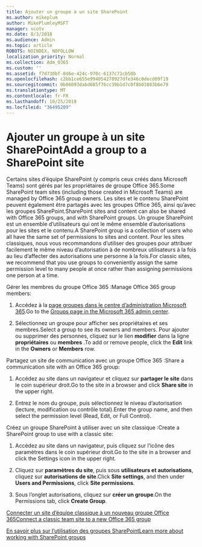 ```yaml
---
title: Ajouter un groupe à un site SharePoint
ms.author: mikeplum
author: MikePlumleyMSFT
manager: scotv
ms.date: 8/3/2018
ms.audience: Admin
ms.topic: article
ROBOTS: NOINDEX, NOFOLLOW
localization_priority: Normal
ms.collection: Adm_O365
ms.custom: ''
ms.assetid: f7d730bf-0d6e-424c-970c-6137c71cb50b
ms.openlocfilehash: c2bb1ce655e994054278927dfe346c0decd09f19
ms.sourcegitcommit: 0b06093dabd685f76cc39b1d7c0f8b03883b6e79
ms.translationtype: MT
ms.contentlocale: fr-FR
ms.lasthandoff: 10/25/2019
ms.locfileid: "36495209"
---
```

# <a name="add-a-group-to-a-sharepoint-site"></a><span data-ttu-id="3d40f-102">Ajouter un groupe à un site SharePoint</span><span class="sxs-lookup"><span data-stu-id="3d40f-102">Add a group to a SharePoint site</span></span>

<span data-ttu-id="3d40f-103">Certains sites d’équipe SharePoint (y compris ceux créés dans Microsoft Teams) sont gérés par les propriétaires de groupe Office 365.</span><span class="sxs-lookup"><span data-stu-id="3d40f-103">Some SharePoint team sites (including those created in Microsoft Teams) are managed by Office 365 group owners.</span></span> <span data-ttu-id="3d40f-104">Les sites et le contenu SharePoint peuvent également être partagés avec les groupes Office 365, ainsi qu’avec les groupes SharePoint.</span><span class="sxs-lookup"><span data-stu-id="3d40f-104">SharePoint sites and content can also be shared with Office 365 groups, and with SharePoint groups.</span></span> <span data-ttu-id="3d40f-105">Un groupe SharePoint est un ensemble d’utilisateurs qui ont le même ensemble d’autorisations pour les sites et le contenu.</span><span class="sxs-lookup"><span data-stu-id="3d40f-105">A SharePoint group is a collection of users who all have the same set of permissions to sites and content.</span></span> <span data-ttu-id="3d40f-106">Pour les sites classiques, nous vous recommandons d’utiliser des groupes pour attribuer facilement le même niveau d’autorisation à de nombreux utilisateurs à la fois au lieu d’affecter des autorisations une personne à la fois.</span><span class="sxs-lookup"><span data-stu-id="3d40f-106">For classic sites, we recommend that you use groups to conveniently assign the same permission level to many people at once rather than assigning permissions one person at a time.</span></span>
  
<span data-ttu-id="3d40f-107">Gérer les membres du groupe Office 365 :</span><span class="sxs-lookup"><span data-stu-id="3d40f-107">Manage Office 365 group members:</span></span>
  
1. <span data-ttu-id="3d40f-108">Accédez à la [page groupes dans le centre d’administration Microsoft 365](https://portal.office.com/adminportal/home#/groups).</span><span class="sxs-lookup"><span data-stu-id="3d40f-108">Go to the [Groups page in the Microsoft 365 admin center](https://portal.office.com/adminportal/home#/groups).</span></span>
    
2. <span data-ttu-id="3d40f-109">Sélectionnez un groupe pour afficher ses propriétaires et ses membres.</span><span class="sxs-lookup"><span data-stu-id="3d40f-109">Select a group to see its owners and members.</span></span> <span data-ttu-id="3d40f-110">Pour ajouter ou supprimer des personnes, cliquez sur le lien **modifier** dans la ligne **propriétaires** ou **membres** .</span><span class="sxs-lookup"><span data-stu-id="3d40f-110">To add or remove people, click the **Edit** link in the **Owners** or **Members** row.</span></span> 
    
<span data-ttu-id="3d40f-111">Partagez un site de communication avec un groupe Office 365 :</span><span class="sxs-lookup"><span data-stu-id="3d40f-111">Share a communication site with an Office 365 group:</span></span>
  
1. <span data-ttu-id="3d40f-112">Accédez au site dans un navigateur et cliquez sur **partager le site** dans le coin supérieur droit.</span><span class="sxs-lookup"><span data-stu-id="3d40f-112">Go to the site in a browser and click **Share site** in the upper right.</span></span> 
    
2. <span data-ttu-id="3d40f-113">Entrez le nom du groupe, puis sélectionnez le niveau d’autorisation (lecture, modification ou contrôle total).</span><span class="sxs-lookup"><span data-stu-id="3d40f-113">Enter the group name, and then select the permission level (Read, Edit, or Full Control).</span></span>
    
<span data-ttu-id="3d40f-114">Créez un groupe SharePoint à utiliser avec un site classique :</span><span class="sxs-lookup"><span data-stu-id="3d40f-114">Create a SharePoint group to use with a classic site:</span></span>
  
1. <span data-ttu-id="3d40f-115">Accédez au site dans un navigateur, puis cliquez sur l’icône des paramètres dans le coin supérieur droit.</span><span class="sxs-lookup"><span data-stu-id="3d40f-115">Go to the site in a browser and click the Settings icon in the upper right.</span></span>
    
2. <span data-ttu-id="3d40f-116">Cliquez sur **paramètres du site**, puis sous **utilisateurs et autorisations**, cliquez sur **autorisations de site**.</span><span class="sxs-lookup"><span data-stu-id="3d40f-116">Click **Site settings**, and then under **Users and Permissions**, click **Site permissions**.</span></span>
    
3. <span data-ttu-id="3d40f-117">Sous l’onglet autorisations, cliquez sur **créer un groupe**.</span><span class="sxs-lookup"><span data-stu-id="3d40f-117">On the Permissions tab, click **Create Group**.</span></span>
    
[<span data-ttu-id="3d40f-118">Connecter un site d’équipe classique à un nouveau groupe Office 365</span><span class="sxs-lookup"><span data-stu-id="3d40f-118">Connect a classic team site to a new Office 365 group</span></span>](https://go.microsoft.com/fwlink/?linkid=2008654)
  
[<span data-ttu-id="3d40f-119">En savoir plus sur l’utilisation des groupes SharePoint</span><span class="sxs-lookup"><span data-stu-id="3d40f-119">Learn more about working with SharePoint groups</span></span>](https://go.microsoft.com/fwlink/?linkid=874658)
  

